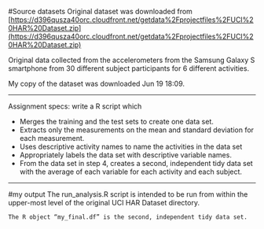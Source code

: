 #Source datasets
Original dataset was downloaded from
[https://d396qusza40orc.cloudfront.net/getdata%2Fprojectfiles%2FUCI%20HAR%20Dataset.zip](https://d396qusza40orc.cloudfront.net/getdata%2Fprojectfiles%2FUCI%20HAR%20Dataset.zip)

Original data collected from the accelerometers from the Samsung Galaxy S smartphone from 30 different subject participants for 6 different activities. 

My copy of the dataset was downloaded Jun 19 18:09.

---
Assignment specs: write a R script which
*  Merges the training and the test sets to create one data set.
*  Extracts only the measurements on the mean and standard deviation for each measurement.
*  Uses descriptive activity names to name the activities in the data set
* Appropriately labels the data set with descriptive variable names.
* From the data set in step 4, creates a second, independent tidy data set with the average of each variable for each activity and each subject.
---
#my output
The run_analysis.R script is intended to be run from within the upper-most level of the original UCI HAR Dataset directory.
```
The R object “my_final.df” is the second, independent tidy data set.
```